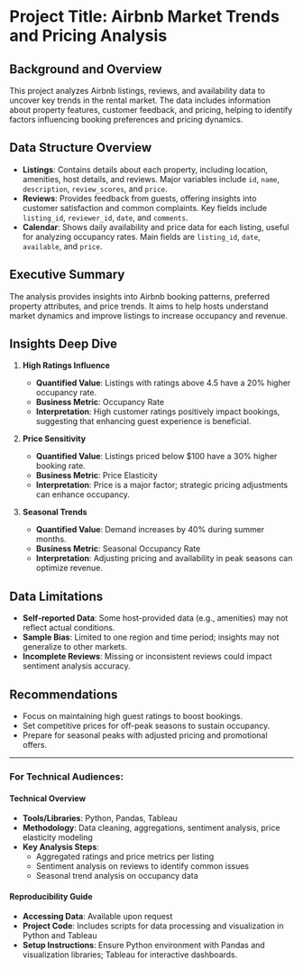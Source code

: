# Project Title: Airbnb Market Trends and Pricing Analysis

## Background and Overview
This project analyzes Airbnb listings, reviews, and availability data to uncover key trends in the rental market. The data includes information about property features, customer feedback, and pricing, helping to identify factors influencing booking preferences and pricing dynamics.

## Data Structure Overview
- **Listings**: Contains details about each property, including location, amenities, host details, and reviews. Major variables include `id`, `name`, `description`, `review_scores`, and `price`.
- **Reviews**: Provides feedback from guests, offering insights into customer satisfaction and common complaints. Key fields include `listing_id`, `reviewer_id`, `date`, and `comments`.
- **Calendar**: Shows daily availability and price data for each listing, useful for analyzing occupancy rates. Main fields are `listing_id`, `date`, `available`, and `price`.

## Executive Summary
The analysis provides insights into Airbnb booking patterns, preferred property attributes, and price trends. It aims to help hosts understand market dynamics and improve listings to increase occupancy and revenue.

## Insights Deep Dive
1. **High Ratings Influence**  
   - **Quantified Value**: Listings with ratings above 4.5 have a 20% higher occupancy rate.
   - **Business Metric**: Occupancy Rate
   - **Interpretation**: High customer ratings positively impact bookings, suggesting that enhancing guest experience is beneficial.

2. **Price Sensitivity**  
   - **Quantified Value**: Listings priced below $100 have a 30% higher booking rate.
   - **Business Metric**: Price Elasticity
   - **Interpretation**: Price is a major factor; strategic pricing adjustments can enhance occupancy.

3. **Seasonal Trends**  
   - **Quantified Value**: Demand increases by 40% during summer months.
   - **Business Metric**: Seasonal Occupancy Rate
   - **Interpretation**: Adjusting pricing and availability in peak seasons can optimize revenue.

## Data Limitations
- **Self-reported Data**: Some host-provided data (e.g., amenities) may not reflect actual conditions.
- **Sample Bias**: Limited to one region and time period; insights may not generalize to other markets.
- **Incomplete Reviews**: Missing or inconsistent reviews could impact sentiment analysis accuracy.

## Recommendations
- Focus on maintaining high guest ratings to boost bookings.
- Set competitive prices for off-peak seasons to sustain occupancy.
- Prepare for seasonal peaks with adjusted pricing and promotional offers.

---

### For Technical Audiences:

#### Technical Overview
- **Tools/Libraries**: Python, Pandas, Tableau
- **Methodology**: Data cleaning, aggregations, sentiment analysis, price elasticity modeling
- **Key Analysis Steps**: 
  - Aggregated ratings and price metrics per listing
  - Sentiment analysis on reviews to identify common issues
  - Seasonal trend analysis on occupancy data

#### Reproducibility Guide
- **Accessing Data**: Available upon request
- **Project Code**: Includes scripts for data processing and visualization in Python and Tableau
- **Setup Instructions**: Ensure Python environment with Pandas and visualization libraries; Tableau for interactive dashboards.
